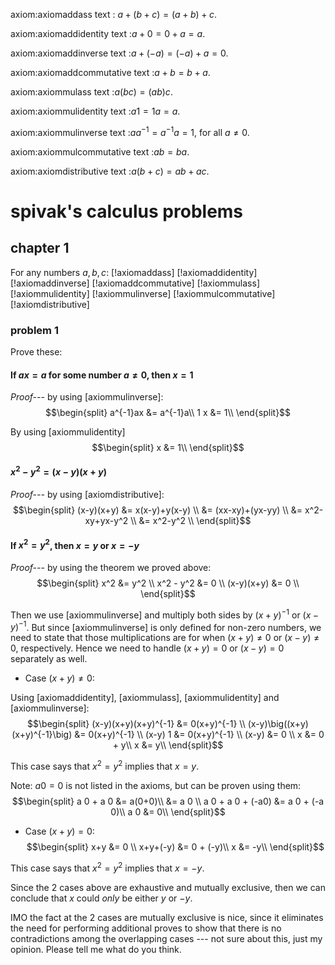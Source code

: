 axiom:axiomaddass
text : $a+(b+c) = (a+b)+c$.

axiom:axiomaddidentity
text :$a+0 = 0+a = a$.

axiom:axiomaddinverse
text :$a+(-a) = (-a)+a = 0$.

axiom:axiomaddcommutative
text :$a+b=b+a$.

axiom:axiommulass
text :$a(bc) = (ab)c$.

axiom:axiommulidentity
text :$a 1 = 1 a = a$.

axiom:axiommulinverse
text :$aa^{-1} = a^{-1}a = 1$, for all $a \ne 0$.

axiom:axiommulcommutative
text :$ab=ba$.

axiom:axiomdistributive
text :$a(b+c) = ab+ac$.

# spivak's calculus problems

## chapter 1

For any numbers $a,b,c$:
[!axiomaddass]
[!axiomaddidentity]
[!axiomaddinverse]
[!axiomaddcommutative]
[!axiommulass]
[!axiommulidentity]
[!axiommulinverse]
[!axiommulcommutative]
[!axiomdistributive]

### problem 1

Prove these:

#### If $ax=a$ for some number $a\ne 0$, then $x=1$

  _Proof---_ by using [axiommulinverse]:
  $$\begin{split}
    a^{-1}ax &= a^{-1}a\\
    1 x &= 1\\
  \end{split}$$
  
  By using [axiommulidentity]
  $$\begin{split}
    x &= 1\\
  \end{split}$$

#### $x^2 - y^2 = (x-y)(x+y)$

  _Proof---_ by using [axiomdistributive]:
  $$\begin{split}
    (x-y)(x+y) &= x(x-y)+y(x-y) \\
               &= (xx-xy)+(yx-yy) \\
               &= x^2-xy+yx-y^2 \\
               &= x^2-y^2 \\
  \end{split}$$

#### If $x^2 = y^2$, then $x=y$ or $x=-y$

  _Proof---_ by using the theorem we proved above:
  $$\begin{split}
    x^2         &= y^2 \\
    x^2 - y^2   &= 0 \\
    (x-y)(x+y)  &= 0 \\
  \end{split}$$

  Then we use [axiommulinverse] and multiply both sides by $(x+y)^{-1}$ or
  $(x-y)^{-1}$.  But since [axiommulinverse] is only defined for non-zero
  numbers, we need to state that those multiplications are for when $(x+y)\ne0$
  or $(x-y)\ne0$, respectively.  Hence we need to handle $(x+y)=0$ or $(x-y)=0$
  separately as well.

  * Case $(x+y) \ne 0$:

  Using [axiomaddidentity], [axiommulass], [axiommulidentity] and
  [axiommulinverse]:
  $$\begin{split}
    (x-y)(x+y)(x+y)^{-1}            &= 0(x+y)^{-1} \\
    (x-y)\big((x+y)(x+y)^{-1}\big)  &= 0(x+y)^{-1} \\
    (x-y) 1                    &= 0(x+y)^{-1} \\
    (x-y)                           &= 0 \\
    x                               &= 0 + y\\
    x                               &= y\\
  \end{split}$$

  This case says that $x^2 = y^2$ implies that $x=y$.

  Note: $a 0 = 0$ is not listed in the axioms, but can be proven using
  them:
  $$\begin{split}
    a 0 + a 0     &= a(0+0)\\
                            &= a  0 \\
    a 0 + a 0 + (-a0)  &= a 0 + (-a 0)\\
    a 0                &= 0\\
  \end{split}$$

  * Case $(x+y) = 0$:
  $$\begin{split}
    x+y   &= 0 \\
    x+y+(-y) &= 0 + (-y)\\
    x        &= -y\\
  \end{split}$$

  This case says that $x^2 = y^2$ implies that $x=-y$.

Since the 2 cases above are exhaustive and mutually exclusive, then we can
conclude that $x$ could _only_ be either $y$ or $-y$.

IMO the fact at the 2 cases are mutually exclusive is nice, since it
eliminates the need for performing additional proves to show that there is no
contradictions among the overlapping cases --- not sure about this, just my
opinion.  Please tell me what do you think.
